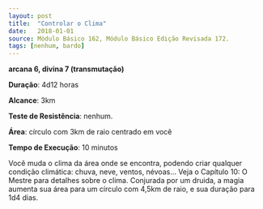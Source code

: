 ```yaml
---
layout: post
title:  "Controlar o Clima"
date:   2018-01-01
source: Módulo Básico 162, Módulo Básico Edição Revisada 172.
tags: [nenhum, bardo]
---
```


**arcana 6, divina 7 (transmutação)**

**Duração**: 4d12 horas

**Alcance**: 3km

**Teste de Resistência**: nenhum.

**Área**: círculo com 3km de raio centrado em você

**Tempo de Execução**: 10 minutos

Você muda o clima da área onde se encontra, podendo criar qualquer condição climática: chuva, neve, ventos, névoas...
Veja o Capítulo 10: O Mestre para detalhes sobre o clima.
Conjurada por um druida, a magia aumenta sua área para um círculo com 4,5km de raio, e sua duração para 1d4 dias.

